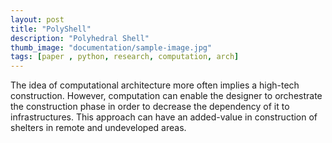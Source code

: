 ```yaml
---
layout: post
title: "PolyShell"
description: "Polyhedral Shell"
thumb_image: "documentation/sample-image.jpg"
tags: [paper , python, research, computation, arch]
---
```


The idea of computational architecture more often implies a high-tech construction. However, computation can enable the designer to orchestrate the construction phase in order to decrease the dependency of it to infrastructures. This approach can have an added-value in construction of shelters in remote and undeveloped areas. 